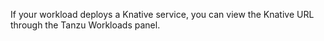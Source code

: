 If your workload deploys a Knative service, you can view the Knative URL through the Tanzu Workloads
panel.